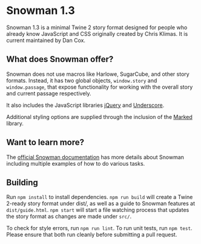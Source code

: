 # Snowman 1.3

Snowman 1.3 is a minimal Twine 2 story format designed for people who already know
JavaScript and CSS originally created by Chris Klimas. It is current maintained by Dan Cox.

## What does Snowman offer?

Snowman does not use macros like Harlowe, SugarCube, and other story formats. Instead, it has two global objects, `window.story` and `window.passage`, that expose functionality for working with the overall story and current passage respectively.

It also includes the JavaScript libraries [jQuery](https://jquery.com/) and [Underscore](https://underscorejs.org/).

Additional styling options are supplied through the inclusion of the [Marked](https://github.com/markedjs/marked) library.

## Want to learn more?

The [official Snowman documentation](https://videlais.github.io/snowman/) has more details about Snowman including multiple examples of how to do various tasks.

## Building

Run `npm install` to install dependencies. `npm run build` will create a Twine 2-ready story format under dist/, as well as a guide to Snowman features at `dist/guide.html`. `npm start` will start a file watching process that updates the story format as changes are made under `src/`.

To check for style errors, run `npm run lint`. To run unit tests, run `npm test`. Please ensure that both run cleanly before submitting a pull request.
